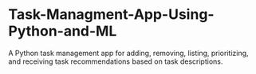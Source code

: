 # Task-Managment-App-Using-Python-and-ML
A Python task management app for adding, removing, listing, prioritizing, and receiving task recommendations based on task descriptions.
